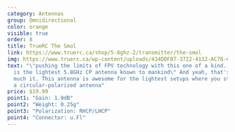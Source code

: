 ```yaml
---
category: Antennas
group: Omnidirectional
color: orange
visible: true
order: 8
title: TrueRC The Smol
link: https://www.truerc.ca/shop/5-8ghz-2/transmitter/the-smol
img: https://www.truerc.ca/wp-content/uploads/434DDF87-3722-4132-AC78-C10E078AEAC0-e1654053363464.jpeg
text: "\"pushing the limits of FPV technology with this one of a kind. The Smol
  is the lightest 5.8GHz CP antenna known to mankind\" And yeah, that's pretty
  much it. This antenna is awesome for the lightest setups where you still want
  a circular-polarized antenna"
price: $19.99
point1: "Gain: 1.9dB"
point2: "Weight: 0.25g"
point3: "Polarization: RHCP/LHCP"
point4: "Connector: u.Fl"
---
```

